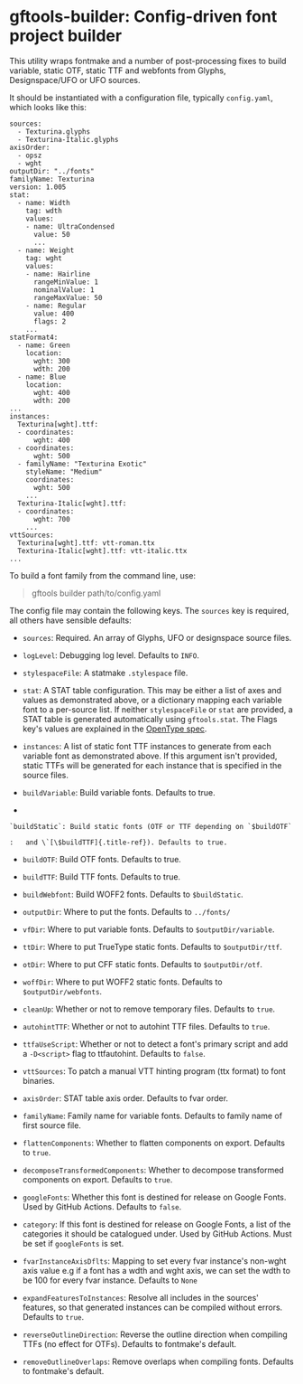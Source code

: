 # gftools-builder: Config-driven font project builder

This utility wraps fontmake and a number of post-processing fixes to
build variable, static OTF, static TTF and webfonts from Glyphs,
Designspace/UFO or UFO sources.

It should be instantiated with a configuration file, typically
`config.yaml`, which looks like this:

    sources:
      - Texturina.glyphs
      - Texturina-Italic.glyphs
    axisOrder:
      - opsz
      - wght
    outputDir: "../fonts"
    familyName: Texturina
    version: 1.005
    stat:
      - name: Width
        tag: wdth
        values:
        - name: UltraCondensed
          value: 50
          ...
      - name: Weight
        tag: wght
        values:
        - name: Hairline
          rangeMinValue: 1
          nominalValue: 1
          rangeMaxValue: 50
        - name: Regular
          value: 400
          flags: 2
        ...
    statFormat4:
      - name: Green
        location:
          wght: 300
          wdth: 200
      - name: Blue
        location:
          wght: 400
          wdth: 200
    ...
    instances:
      Texturina[wght].ttf:
      - coordinates:
          wght: 400
      - coordinates:
          wght: 500
      - familyName: "Texturina Exotic"
        styleName: "Medium"
        coordinates:
          wght: 500
        ...
      Texturina-Italic[wght].ttf:
      - coordinates:
          wght: 700
        ...
    vttSources:
      Texturina[wght].ttf: vtt-roman.ttx
      Texturina-Italic[wght].ttf: vtt-italic.ttx
    ...

To build a font family from the command line, use:

> gftools builder path/to/config.yaml

The config file may contain the following keys. The `sources` key is
required, all others have sensible defaults:

-   `sources`: Required. An array of Glyphs, UFO or designspace source
    files.

-   `logLevel`: Debugging log level. Defaults to `INFO`.

-   `stylespaceFile`: A statmake `.stylespace` file.

-   `stat`: A STAT table configuration. This may be either a list of
    axes and values as demonstrated above, or a dictionary mapping each
    variable font to a per-source list. If neither `stylespaceFile` or
    `stat` are provided, a STAT table is generated automatically using
    `gftools.stat`. The Flags key's values are explained in the [OpenType
    spec](https://learn.microsoft.com/en-us/typography/opentype/spec/stat#flags).

-   `instances`: A list of static font TTF instances to generate from
    each variable font as demonstrated above. If this argument isn\'t
    provided, static TTFs will be generated for each instance that is
    specified in the source files.

-   `buildVariable`: Build variable fonts. Defaults to true.

-   

    `buildStatic`: Build static fonts (OTF or TTF depending on `$buildOTF`

    :   and \`[\$buildTTF]{.title-ref}). Defaults to true.

-   `buildOTF`: Build OTF fonts. Defaults to true.

-   `buildTTF`: Build TTF fonts. Defaults to true.

-   `buildWebfont`: Build WOFF2 fonts. Defaults to `$buildStatic`.

-   `outputDir`: Where to put the fonts. Defaults to `../fonts/`

-   `vfDir`: Where to put variable fonts. Defaults to
    `$outputDir/variable`.

-   `ttDir`: Where to put TrueType static fonts. Defaults to
    `$outputDir/ttf`.

-   `otDir`: Where to put CFF static fonts. Defaults to
    `$outputDir/otf`.

-   `woffDir`: Where to put WOFF2 static fonts. Defaults to
    `$outputDir/webfonts`.

-   `cleanUp`: Whether or not to remove temporary files. Defaults to
    `true`.

-   `autohintTTF`: Whether or not to autohint TTF files. Defaults to
    `true`.

-   `ttfaUseScript`: Whether or not to detect a font\'s primary script
    and add a `-D<script>` flag to ttfautohint. Defaults to `false`.

-   `vttSources`: To patch a manual VTT hinting program (ttx format) to
    font binaries.

-   `axisOrder`: STAT table axis order. Defaults to fvar order.

-   `familyName`: Family name for variable fonts. Defaults to family
    name of first source file.

-   `flattenComponents`: Whether to flatten components on export.
    Defaults to `true`.

-   `decomposeTransformedComponents`: Whether to decompose transformed
    components on export. Defaults to `true`.

-   `googleFonts`: Whether this font is destined for release on Google
    Fonts. Used by GitHub Actions. Defaults to `false`.

-   `category`: If this font is destined for release on Google Fonts, a
    list of the categories it should be catalogued under. Used by GitHub
    Actions. Must be set if `googleFonts` is set.

-   `fvarInstanceAxisDflts`: Mapping to set every fvar instance\'s
    non-wght axis value e.g if a font has a wdth and wght axis, we can
    set the wdth to be 100 for every fvar instance. Defaults to `None`

-   `expandFeaturesToInstances`: Resolve all includes in the sources\'
    features, so that generated instances can be compiled without
    errors. Defaults to `true`.

-   `reverseOutlineDirection`: Reverse the outline direction when
    compiling TTFs (no effect for OTFs). Defaults to fontmake\'s
    default.

-   `removeOutlineOverlaps`: Remove overlaps when compiling fonts.
    Defaults to fontmake\'s default.
